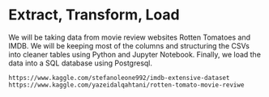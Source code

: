 # Extract, Transform, Load


We will be taking data from movie review websites Rotten Tomatoes and IMDB. We will be keeping most of the columns and structuring the CSVs into cleaner tables using Python and Jupyter Notebook. Finally, we load the data into a SQL database using Postgresql.


    https://www.kaggle.com/stefanoleone992/imdb-extensive-dataset
    https://www.kaggle.com/yazeidalqahtani/rotten-tomato-movie-reviwe
    





